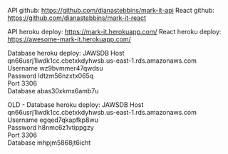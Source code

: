 API github:          https://github.com/dianastebbins/mark-it-api
React github:        https://github.com/dianastebbins/mark-it-react

API heroku deploy:   https://mark-it.herokuapp.com/
React heroku deploy: https://awesome-mark-it.herokuapp.com/


Database heroku deploy: 
JAWSDB
Host	    qn66usrj1lwdk1cc.cbetxkdyhwsb.us-east-1.rds.amazonaws.com	
Username	wz9bvmmer47qwdsu	
Password	ldtzm56nzxtx065q	
Port	    3306	
Database	abas30xkmx6amb7u	

OLD - Database heroku deploy: 
JAWSDB
Host	    qn66usrj1lwdk1cc.cbetxkdyhwsb.us-east-1.rds.amazonaws.com	
Username	egqed7qkapfkp8wu	
Password	h8nmc6z1vtippgzy	
Port	    3306	
Database	mhpjm5868jt6icht